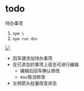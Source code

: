 # todo

待办事项

1. ```npm i```
2. ```npm run dev```

![](https://s2.loli.net/2022/03/15/jbo5eXHsmpyKkxR.png)

- 回车键添加待办事项
- 在已添加的事项上双击可进行编辑
  - 编辑后回车确认修改
  - esc取消修改
- 左侧箭头批量改变状态
